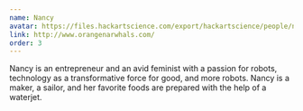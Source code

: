 ```yaml
---
name: Nancy
avatar: https://files.hackartscience.com/export/hackartscience/people/nancy.svg
link: http://www.orangenarwhals.com/
order: 3
---
```


Nancy is an entrepreneur and an avid feminist with a passion for robots, technology as a transformative force for good, and more robots.
Nancy is a maker, a sailor, and her favorite foods are prepared with the help of a waterjet.
